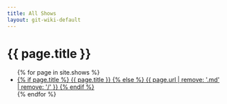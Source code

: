 ```yaml
---
title: All Shows
layout: git-wiki-default
---
```

<h1>{{ page.title }}</h1>
<ul>
{% for page in site.shows %}
    <li><a href="{{ page.url }}">
      {% if page.title %}
        {{ page.title }}
      {% else %}
        {{ page.url | remove: '.md' | remove: '/' }}
      {% endif %}
    </a></li>
{% endfor %}
</ul>
